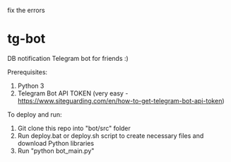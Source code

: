 fix the errors
# tg-bot
DB notification Telegram bot for friends :)

Prerequisites:
1. Python 3
2. Telegram Bot API TOKEN (very easy - https://www.siteguarding.com/en/how-to-get-telegram-bot-api-token)

To deploy and run:
1. Git clone this repo into "bot/src" folder
2. Run deploy.bat or deploy.sh script to create necessary files and download Python libraries
3. Run "python bot_main.py"